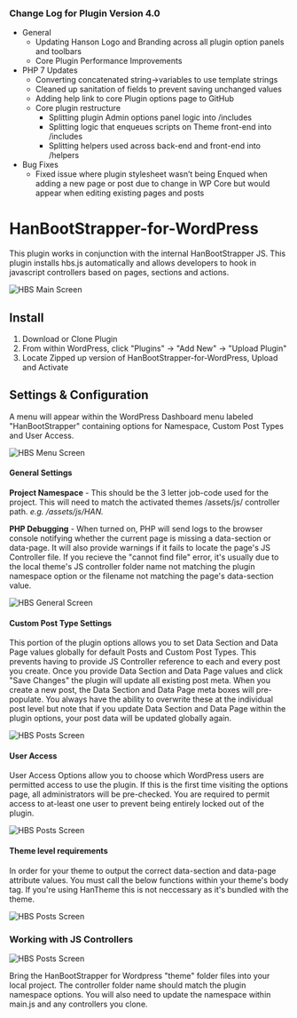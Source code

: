 ### Change Log for Plugin Version 4.0

* General
    * Updating Hanson Logo and Branding across all plugin option panels and toolbars
    * Core Plugin Performance Improvements
* PHP 7 Updates
    * Converting concatenated string->variables to use template strings
    * Cleaned up sanitation of fields to prevent saving unchanged values
    * Adding help link to core Plugin options page to GitHub
    * Core plugin restructure
        * Splitting plugin Admin options panel logic into /includes
        * Splitting logic that enqueues scripts on Theme front-end into /includes
        * Splitting helpers used across back-end and front-end into /helpers
* Bug Fixes
    * Fixed issue where plugin stylesheet wasn’t being Enqued when adding a new page or post due to change in WP Core but would appear when editing existing pages and posts



# HanBootStrapper-for-WordPress
This plugin works in conjunction with the internal HanBootStrapper JS. This plugin installs hbs.js automatically and allows developers to hook in javascript controllers based on pages, sections and actions.

![HBS Main Screen](https://github.com/hansoninc/HanBootStrapper-for-WordPress/blob/master/images/screens/hbs-screen.png)

## Install

1. Download or Clone Plugin
2. From within WordPress, click "Plugins" -> "Add New" -> "Upload Plugin"
3. Locate Zipped up version of HanBootStrapper-for-WordPress, Upload and Activate

## Settings & Configuration
A menu will appear within the WordPress Dashboard menu labeled "HanBootStrapper" containing options for Namespace, Custom Post Types and User Access.

![HBS Menu Screen](https://github.com/hansoninc/HanBootStrapper-for-WordPress/blob/master/images/screens/hbs-screen-menu.png)

#### General Settings
**Project Namespace** - This should be the 3 letter job-code used for the project. This will need to match the activated themes /assets/js/ controller path. *e.g. /assets/js/HAN.*

**PHP Debugging** - When turned on, PHP will send logs to the browser console notifying whether the current page is missing a data-section or data-page. It will also provide warnings if it fails to locate the page's JS Controller file. If you recieve the "cannot find file" error, it's usually due to the local theme's JS controller folder name not matching the plugin namespace option or the filename not matching the page's data-section value.

![HBS General Screen](https://github.com/hansoninc/HanBootStrapper-for-WordPress/blob/master/images/screens/hbs-screen-general.png)

#### Custom Post Type Settings

This portion of the plugin options allows you to set Data Section and Data Page values globally for default Posts and Custom Post Types. This prevents having to provide JS Controller reference to each and every post you create. Once you provide Data Section and Data Page values and click "Save Changes" the plugin will update all existing post meta. When you create a new post, the Data Section and Data Page meta boxes will pre-populate. You always have the ability to overwrite these at the individual post level but note that if you update Data Section and Data Page within the plugin options, your post data will be updated globally again.

![HBS Posts Screen](https://github.com/hansoninc/HanBootStrapper-for-WordPress/blob/master/images/screens/hbs-screen-cpts.png)

#### User Access

User Access Options allow you to choose which WordPress users are permitted access to use the plugin. If this is the first time visiting the options page, all administrators will be pre-checked. You are required to permit access to at-least one user to prevent being entirely locked out of the plugin.

![HBS Posts Screen](https://github.com/hansoninc/HanBootStrapper-for-WordPress/blob/master/images/screens/hbs-screen-users.png)

#### Theme level requirements

In order for your theme to output the correct data-section and data-page attribute values. You must call the below functions within your theme's body tag. If you're using HanTheme this is not neccessary as it's bundled with the theme.

![HBS Posts Screen](https://github.com/hansoninc/HanBootStrapper-for-WordPress/blob/master/images/screens/hbs-screen-dsdp.png)

### Working with JS Controllers

![HBS Posts Screen](https://github.com/hansoninc/HanBootStrapper-for-WordPress/blob/master/images/screens/hbs-project-screen.png)

Bring the HanBootStrapper for Wordpress "theme" folder files into your local project. The controller folder name should match the plugin namespace options. You will also need to update the namespace within main.js and any controllers you clone.
